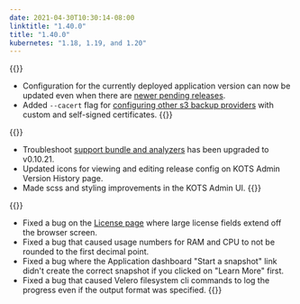 ```yaml
---
date: 2021-04-30T10:30:14-08:00
linktitle: "1.40.0"
title: "1.40.0"
kubernetes: "1.18, 1.19, and 1.20"
---
```

{{<features>}}
* Configuration for the currently deployed application version can now be updated even when there are [newer pending releases](/kotsadm/updating/updating-kots-apps/#updating).
* Added `--cacert` flag for [configuring other s3 backup providers](/kots-cli/velero/configure-other-s3/) with custom and self-signed certificates.
{{</features>}}

{{<changes>}}
* Troubleshoot [support bundle and analyzers](/kotsadm/troubleshooting/support-bundle/) has been upgraded to v0.10.21.
* Updated icons for viewing and editing release config on KOTS Admin Version History page.
* Made scss and styling improvements in the KOTS Admin UI.
{{</changes>}}

{{<fixes>}}
* Fixed a bug on the [License page](https://kots.io/kotsadm/updating/license-updates/) where large license fields extend off the browser screen.
* Fixed a bug that caused usage numbers for RAM and CPU to not be rounded to the first decimal point.
* Fixed a bug where the Application dashboard "Start a snapshot" link didn't create the correct snapshot if you clicked on "Learn More" first.
* Fixed a bug that caused Velero filesystem cli commands to log the progress even if the output format was specified.
{{</fixes>}}
